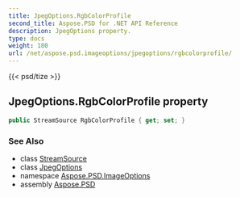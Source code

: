 ```yaml
---
title: JpegOptions.RgbColorProfile
second_title: Aspose.PSD for .NET API Reference
description: JpegOptions property. 
type: docs
weight: 180
url: /net/aspose.psd.imageoptions/jpegoptions/rgbcolorprofile/
---
```

{{< psd/tize >}}
## JpegOptions.RgbColorProfile property

```csharp
public StreamSource RgbColorProfile { get; set; }
```

### See Also

* class [StreamSource](../../../aspose.psd.sources/streamsource/)
* class [JpegOptions](../)
* namespace [Aspose.PSD.ImageOptions](../../jpegoptions/)
* assembly [Aspose.PSD](../../../)


